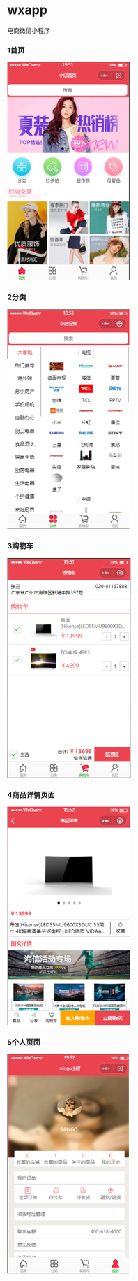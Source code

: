 # wxapp
电商微信小程序      
### 1首页

![](img/1.png)
### 2分类

![](img/2.png)
### 3购物车

![](img/3.png)
### 4商品详情页面

![](img/4.png)
### 5个人页面

![](img/5.png)